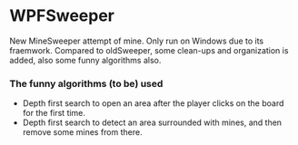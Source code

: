 # WPFSweeper
New MineSweeper attempt of mine.
Only run on Windows due to its fraemwork.
Compared to oldSweeper, some clean-ups and organization is added, 
also some funny algorithms also.

### The funny algorithms (to be) used
- Depth first search to open an area after the player clicks on the board for the first time.
- Depth first search to detect an area surrounded with mines, and then remove some mines from there.
